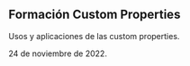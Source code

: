 ## Formación Custom Properties

Usos y aplicaciones de las custom properties.

24 de noviembre de 2022.
